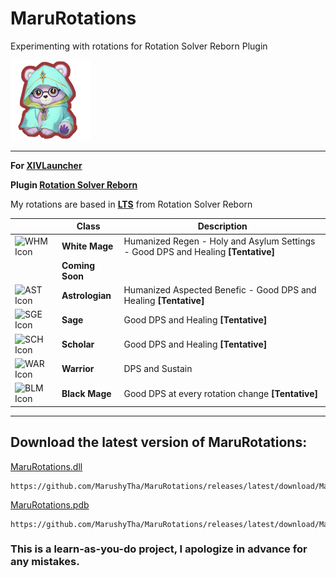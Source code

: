 # MaruRotations

Experimenting with rotations for Rotation Solver Reborn Plugin

![Maru Icon](https://github.com/MarushyTha/MaruRotations/blob/425795b88a7b357450efa404c805aa8c7d39c4bb/marushyico.png?raw=true)

***
**For [XIVLauncher](https://goatcorp.github.io/)**

**Plugin [Rotation Solver Reborn](https://github.com/FFXIV-CombatReborn/RotationSolverReborn)**

My rotations are based in **[LTS](https://github.com/FFXIV-CombatReborn/LTSDefaults)** from Rotation Solver Reborn

|  | Class | Description |
| --- | --- | --- |
|![WHM Icon](https://lds-img.finalfantasyxiv.com/promo/h/G/Na619RGtVtbEvNn1vyFoSlvZ84.png)  |   **White Mage**  |Humanized Regen - Holy and Asylum Settings - Good DPS and Healing **[Tentative]** |
|  | **Coming Soon** |  |
|![AST Icon](https://lds-img.finalfantasyxiv.com/promo/h/E/g7JY4S1D-9S26VarEuIkPGIrFM.png)  |   **Astrologian**  |Humanized Aspected Benefic - Good DPS and Healing **[Tentative]** |
|![SGE Icon](https://lds-img.finalfantasyxiv.com/promo/h/e/G0lQTD01LdCGk5pECSc7fbbmbM.png)  |   **Sage**  | Good DPS and Healing **[Tentative]** |
|![SCH Icon](https://lds-img.finalfantasyxiv.com/promo/h/s/2r8fm3U0Io7Pw1XT1tvnjPthp4.png)  |   **Scholar**  |Good DPS and Healing **[Tentative]** |
|![WAR Icon](https://lds-img.finalfantasyxiv.com/promo/h/0/U3f8Q98TbAeGvg_vXiHGOaa2d4.png)  |   **Warrior**  | DPS and Sustain |
|![BLM Icon](https://lds-img.finalfantasyxiv.com/promo/h/A/7JuT00VSwaFqTfcTYUCUnGPFQE.png)  |   **Black Mage**  | Good DPS at every rotation change **[Tentative]** |

***

## **Download the latest version of MaruRotations:**

[MaruRotations.dll](https://github.com/MarushyTha/MaruRotations/releases/latest/download/MaruRotations.dll)

``` MD
https://github.com/MarushyTha/MaruRotations/releases/latest/download/MaruRotations.dll
```

[MaruRotations.pdb](https://github.com/MarushyTha/MaruRotations/releases/latest/download/MaruRotations.pdb)

``` MD
https://github.com/MarushyTha/MaruRotations/releases/latest/download/MaruRotations.pdb
```

### **This is a learn-as-you-do project, I apologize in advance for any mistakes.**

